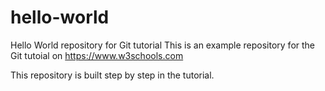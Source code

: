 # hello-world
Hello World repository for Git tutorial
This is an example repository for the Git tutoial on https://www.w3schools.com
 
This repository is built step by step in the tutorial.